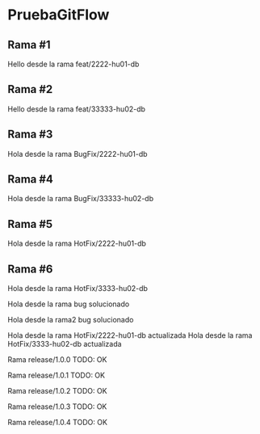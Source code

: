 # PruebaGitFlow


## Rama #1
Hello desde la rama feat/2222-hu01-db

## Rama #2
Hello desde la rama feat/33333-hu02-db

## Rama #3
Hola desde la rama BugFix/2222-hu01-db

## Rama #4
Hola desde la rama BugFix/33333-hu02-db

## Rama #5
Hola desde la rama HotFix/2222-hu01-db

## Rama #6
Hola desde la rama HotFix/3333-hu02-db 


Hola desde la rama bug solucionado

Hola desde la rama2 bug solucionado

Hola desde la rama HotFix/2222-hu01-db actualizada
Hola desde la rama HotFix/3333-hu02-db actualizada


Rama release/1.0.0 TODO: OK

Rama release/1.0.1 TODO: OK

Rama release/1.0.2 TODO: OK

Rama release/1.0.3 TODO: OK

Rama release/1.0.4 TODO: OK
